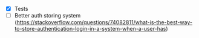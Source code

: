 -   [x] Tests
-   [ ] Better auth storing system (<https://stackoverflow.com/questions/74082811/what-is-the-best-way-to-store-authentication-login-in-a-system-when-a-user-has>)
